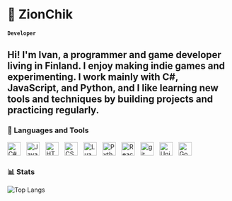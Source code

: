 # 🍉 ZionChik

**`Developer`**

Hi! I'm Ivan, a programmer and game developer living in Finland. I enjoy making indie games and experimenting. I work mainly with C#, JavaScript, and Python, and I like learning new tools and techniques by building projects and practicing regularly.
---

### 🧰 Languages and Tools

<img align="left" alt="C#" width="30px" style="padding-right:10px;" src="https://upload.wikimedia.org/wikipedia/commons/d/d2/C_Sharp_Logo_2023.svg" />
<img align="left" alt="JavaScript" width="30px" style="padding-right:10px;" src="https://cdn.jsdelivr.net/gh/devicons/devicon/icons/javascript/javascript-plain.svg" />
<img align="left" alt="HTML" width="30px" style="padding-right:10px;" src="https://cdn.jsdelivr.net/gh/devicons/devicon/icons/html5/html5-plain.svg" />
<img align="left" alt="CSS" width="30px" style="padding-right:10px;" src="https://cdn.jsdelivr.net/gh/devicons/devicon/icons/css3/css3-plain.svg" />
<img align="left" alt="Lua" width="30px" style="padding-right:10px;" src="https://upload.wikimedia.org/wikipedia/commons/d/d2/C_Sharp_Logo_2023.svg" />
<img align="left" alt="Python" width="30px" style="padding-right:10px;" src="https://upload.wikimedia.org/wikipedia/commons/d/d2/C_Sharp_Logo_2023.svg" />
<img align="left" alt="React" width="30px" style="padding-right:10px;" src="https://upload.wikimedia.org/wikipedia/commons/thumb/3/30/React_Logo_SVG.svg/1024px-React_Logo_SVG.svg.png" />
<img align="left" alt="git" width="30px" style="padding-right:10px;" src="https://upload.wikimedia.org/wikipedia/commons/3/3f/Git_icon.svg" />
<img align="left" alt="Unity" width="30px" style="padding-right:10px;" src="https://icon.icepanel.io/Technology/png-shadow-512/Unity.png" />
<img align="left" alt="Godot" width="30px" style="padding-right:10px;" src="https://upload.wikimedia.org/wikipedia/commons/thumb/6/6a/Godot_icon.svg/960px-Godot_icon.svg.png?20170822201738" />



<br />

#

### 📊 Stats
![Top Langs](https://github-readme-stats.vercel.app/api/top-langs/?username=ZionChik5000&layout=compact)
